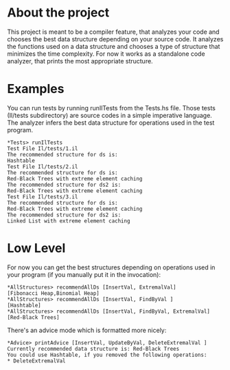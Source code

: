 # About the project
This project is meant to be a compiler feature, that analyzes your code and chooses the best data structure depending on your source code. It analyzes the functions used on a data structure and chooses a type of structure that minimizes the time complexity. For now it works as a standalone code analyzer, that prints the most appropriate structure.

# Examples

You can run tests by running runIlTests from the Tests.hs file. Those tests (Il/tests subdirectory) are source codes in a simple imperative language. The analyzer infers the best data structure for operations used in the test program.

	*Tests> runIlTests
	Test File Il/tests/1.il
	The recommended structure for ds is:
	Hashtable
	Test File Il/tests/2.il
	The recommended structure for ds is:
	Red-Black Trees with extreme element caching
	The recommended structure for ds2 is:
	Red-Black Trees with extreme element caching
	Test File Il/tests/3.il
	The recommended structure for ds is:
	Red-Black Trees with extreme element caching
	The recommended structure for ds2 is:
	Linked List with extreme element caching

# Low Level

For now you can get the best structures depending on operations used in your program (if you manually put it in the invocation):

	*AllStructures> recommendAllDs [InsertVal, ExtremalVal]
	[Fibonacci Heap,Binomial Heap]
	*AllStructures> recommendAllDs [InsertVal, FindByVal ]
	[Hashtable]
	*AllStructures> recommendAllDs [InsertVal, FindByVal, ExtremalVal]  
	[Red-Black Trees]

There's an advice mode which is formatted more nicely:

	*Advice> printAdvice [InsertVal, UpdateByVal, DeleteExtremalVal ]
	Currently recommended data structure is: Red-Black Trees
	You could use Hashtable, if you removed the following operations:
	* DeleteExtremalVal


